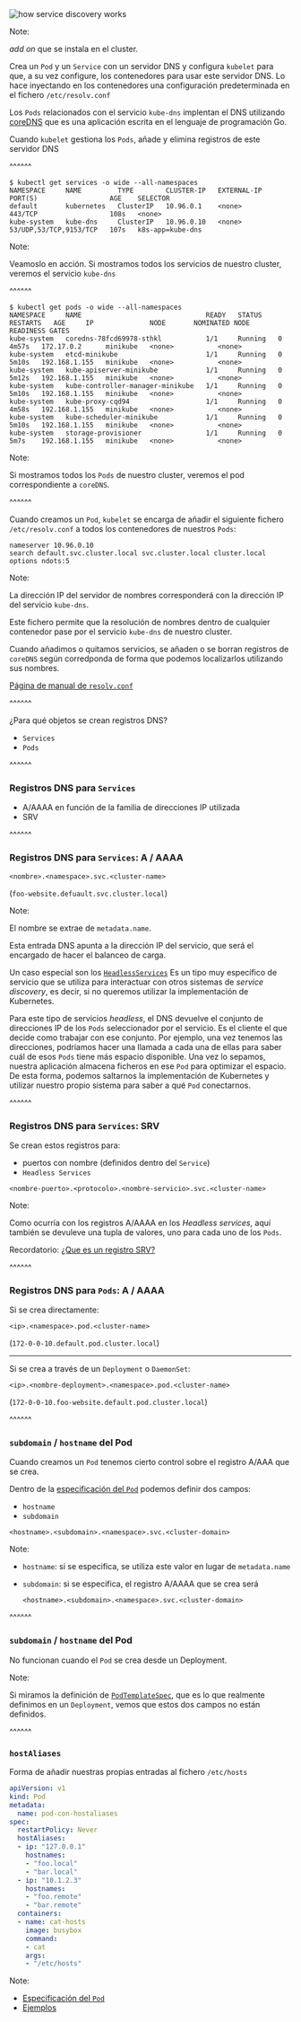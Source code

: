 <img src="../../images/service_discovery_how_it_works.png" alt="how service discovery works" class="r-stretch"/>

Note:


_add on_ que se instala en el cluster.

Crea un `Pod` y un `Service` con un servidor DNS y configura `kubelet` para que, 
a su vez configure, los contenedores para usar este servidor DNS. Lo hace inyectando
en los contenedores una configuración predeterminada en el fichero 
`/etc/resolv.conf`

Los `Pods` relacionados con el servicio `kube-dns` implentan el DNS utilizando 
[coreDNS](https://coredns.io/) que es una aplicación escrita en el lenguaje de programación Go.

Cuando `kubelet` gestiona los `Pods`, añade y elimina registros de este 
servidor DNS

^^^^^^

```text [1,4]
$ kubectl get services -o wide --all-namespaces
NAMESPACE     NAME         TYPE        CLUSTER-IP   EXTERNAL-IP   PORT(S)                  AGE    SELECTOR
default       kubernetes   ClusterIP   10.96.0.1    <none>        443/TCP                  108s   <none>
kube-system   kube-dns     ClusterIP   10.96.0.10   <none>        53/UDP,53/TCP,9153/TCP   107s   k8s-app=kube-dns
```

Note:

Veamoslo en acción. Si mostramos todos los servicios de nuestro cluster, veremos el
servicio `kube-dns`


^^^^^^

```text [1,3]
$ kubectl get pods -o wide --all-namespaces    
NAMESPACE     NAME                               READY   STATUS    RESTARTS   AGE     IP              NODE       NOMINATED NODE   READINESS GATES
kube-system   coredns-78fcd69978-sthkl           1/1     Running   0          4m57s   172.17.0.2      minikube   <none>           <none>
kube-system   etcd-minikube                      1/1     Running   0          5m10s   192.168.1.155   minikube   <none>           <none>
kube-system   kube-apiserver-minikube            1/1     Running   0          5m12s   192.168.1.155   minikube   <none>           <none>
kube-system   kube-controller-manager-minikube   1/1     Running   0          5m10s   192.168.1.155   minikube   <none>           <none>
kube-system   kube-proxy-cqd94                   1/1     Running   0          4m58s   192.168.1.155   minikube   <none>           <none>
kube-system   kube-scheduler-minikube            1/1     Running   0          5m10s   192.168.1.155   minikube   <none>           <none>
kube-system   storage-provisioner                1/1     Running   0          5m7s    192.168.1.155   minikube   <none>           <none>
```

Note:

Si mostramos todos los `Pods` de nuestro cluster, veremos el pod correspondiente a `coreDNS`.


^^^^^^

Cuando creamos un `Pod`, `kubelet` se encarga de añadir el siguiente fichero `/etc/resolv.conf`
a todos los contenedores de nuestros `Pods`:

```shell
nameserver 10.96.0.10
search default.svc.cluster.local svc.cluster.local cluster.local
options ndots:5
```

Note:

La dirección IP del servidor de nombres corresponderá con la dirección IP del servicio
`kube-dns`.

Este fichero permite que la resolución de nombres dentro de cualquier contenedor pase por el servicio
`kube-dns` de nuestro cluster.

Cuando añadimos o quitamos servicios, se añaden o se borran registros de `coreDNS` según corredponda
de forma que podemos localizarlos utilizando sus nombres.

[Página de manual de `resolv.conf`](https://www.man7.org/linux/man-pages/man5/resolv.conf.5.html)

^^^^^^

¿Para qué objetos se crean registros DNS?
* `Services`
* `Pods`

^^^^^^ 

### Registros DNS para `Services`

* A/AAAA en función de la familia de direcciones IP utilizada
* SRV

^^^^^^

### Registros DNS para `Services`: A / AAAA

`<nombre>.<namespace>.svc.<cluster-name>`

(`foo-website.defuault.svc.cluster.local`)

Note:

El nombre se extrae de `metadata.name`.

Esta entrada DNS apunta a la dirección IP del servicio, que será el encargado de hacer
el balanceo de carga.

Un caso especial son los 
[`HeadlessServices`](https://kubernetes.io/docs/concepts/services-networking/service/#headless-services)
Es un tipo muy específico de servicio que se utiliza para interactuar con otros
sistemas de _service discovery_, es decir, si no queremos utilizar la implementación de Kubernetes.

Para este tipo de servicios _headless_, el DNS devuelve el conjunto de direcciones IP de los `Pods`
seleccionador por el servicio. Es el cliente el que decide como trabajar con ese conjunto. Por ejemplo,
una vez tenemos las direcciones, podríamos hacer una llamada a cada una de ellas para saber cuál de
esos `Pods` tiene más espacio disponible. Una vez lo sepamos, nuestra aplicación almacena ficheros en ese `Pod`
para optimizar el espacio. De esta forma, podemos saltarnos la implementación de Kubernetes y utilizar nuestro 
propio sistema para saber a qué `Pod` conectarnos.

^^^^^^

### Registros DNS para `Services`: SRV

Se crean estos registros para:
* puertos con nombre (definidos dentro del `Service`)
* `Headless Services`

`<nombre-puerto>.<protocolo>.<nombre-servicio>.svc.<cluster-name>`


Note:

Como ocurría con los registros A/AAAA en los _Headless services_, aquí también se devuleve una 
tupla de valores, uno para cada uno de los `Pods`.

Recordatorio: [¿Que es un registro SRV?](https://www.cloudflare.com/learning/dns/dns-records/dns-srv-record/)

^^^^^^
### Registros DNS para `Pods`: A / AAAA

Si se crea directamente:

`<ip>.<namespace>.pod.<cluster-name>`

(`172-0-0-10.default.pod.cluster.local`)

<hr/>

Si se crea a través de un `Deployment` o `DaemonSet`:

`<ip>.<nombre-deployment>.<namespace>.pod.<cluster-name>`

(`172-0-0-10.foo-website.default.pod.cluster.local`)

^^^^^^

### `subdomain` / `hostname` del Pod

Cuando creamos un `Pod` tenemos cierto control sobre el registro A/AAA que se crea.

Dentro de la 
[especificación del `Pod`](https://kubernetes.io/docs/reference/kubernetes-api/workload-resources/pod-v1/#hostname-and-name-resolution) 
podemos definir dos campos:

* `hostname`
* `subdomain`

`<hostname>.<subdomain>.<namespace>.svc.<cluster-domain>`

Note:

* `hostname`: si se especifica, se utiliza este valor en lugar de `metadata.name`
* `subdomain`: si se especifica, el registro A/AAAA que se crea será

  `<hostname>.<subdomain>.<namespace>.svc.<cluster-domain>`

^^^^^^
### `subdomain` / `hostname` del Pod

No funcionan cuando el `Pod` se crea desde un Deployment. 

Note:

Si miramos la definición de 
[`PodTemplateSpec`](https://kubernetes.io/docs/reference/kubernetes-api/workload-resources/pod-template-v1/#PodTemplateSpec),
que es lo que realmente definimos en un `Deployment`, vemos que estos dos campos no están definidos.

^^^^^^

### `hostAliases`

Forma de añadir nuestras propias entradas al fichero `/etc/hosts`

```yaml [7-15]
apiVersion: v1
kind: Pod
metadata:
  name: pod-con-hostaliases
spec:
  restartPolicy: Never
  hostAliases:
  - ip: "127.0.0.1"
    hostnames:
    - "foo.local"
    - "bar.local"
  - ip: "10.1.2.3"
    hostnames:
    - "foo.remote"
    - "bar.remote"
  containers:
  - name: cat-hosts
    image: busybox
    command:
    - cat
    args:
    - "/etc/hosts"
```
Note:

* [Especificación del `Pod`](https://kubernetes.io/docs/reference/kubernetes-api/workload-resources/pod-v1/#hostname-and-name-resolution)
* [Ejemplos](https://kubernetes.io/docs/tasks/network/customize-hosts-file-for-pods/)